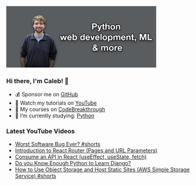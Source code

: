 <img src="github-cover-photo-my-face.jpg" width="400px" />

### Hi there, I'm Caleb! 🍛

- 💰 Sponsor me on [GitHub](https://github.com/sponsors/CalebCurry)
- 🎥 Watch my tutorials on [YouTube](https://www.youtube.com/calebthevideomaker2)
- 📗 My courses on [CodeBreakthrough](https://www.codebreakthrough.com)
- 🤔 I’m currently studying: [Python](https://www.youtube.com/watch?v=s3IvdkCq2_c&t=4254s)

### Latest YouTube Videos
<!-- YOUTUBE:START -->
- [Worst Software Bug Ever? #shorts](https://www.youtube.com/watch?v=bFv1sIJY314)
- [Introduction to React Router &lpar;Pages and URL Parameters&rpar;](https://www.youtube.com/watch?v=vCWbSk3D_Kk)
- [Consume an API in React &lpar;useEffect, useState, fetch&rpar;](https://www.youtube.com/watch?v=ALdtGsyTh2E)
- [Do you Know Enough Python to Learn Django?](https://www.youtube.com/watch?v=8rMuotrrRlg)
- [How to Use Object Storage and Host Static Sites &lpar;AWS Simple Storage Service&rpar; #shorts](https://www.youtube.com/watch?v=FK45vVrloSM)
<!-- YOUTUBE:END -->
